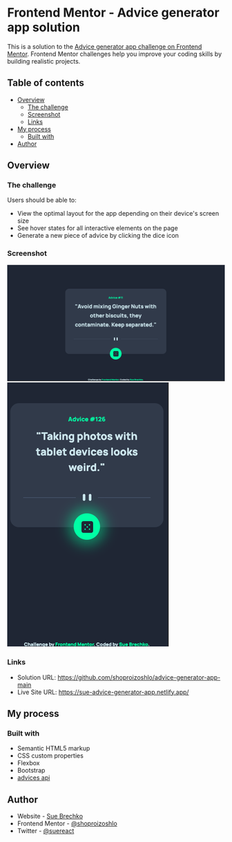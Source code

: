 # Frontend Mentor - Advice generator app solution

This is a solution to the [Advice generator app challenge on Frontend Mentor](https://www.frontendmentor.io/challenges/advice-generator-app-QdUG-13db). Frontend Mentor challenges help you improve your coding skills by building realistic projects.

## Table of contents

- [Overview](#overview)
  - [The challenge](#the-challenge)
  - [Screenshot](#screenshot)
  - [Links](#links)
- [My process](#my-process)
  - [Built with](#built-with)
- [Author](#author)

## Overview

### The challenge

Users should be able to:

- View the optimal layout for the app depending on their device's screen size
- See hover states for all interactive elements on the page
- Generate a new piece of advice by clicking the dice icon

### Screenshot

![](./screenshot-desktop.png)
![](./screenshot-mobile.png)

### Links

- Solution URL: https://github.com/shoproizoshlo/advice-generator-app-main
- Live Site URL: https://sue-advice-generator-app.netlify.app/

## My process

### Built with

- Semantic HTML5 markup
- CSS custom properties
- Flexbox
- Bootstrap
- [advices api](https://api.adviceslip.com/)

## Author

- Website - [Sue Brechko](https://github.com/shoproizoshlo/)
- Frontend Mentor - [@shoproizoshlo](https://www.frontendmentor.io/profile/shoproizoshlo)
- Twitter - [@suereact](https://www.twitter.com/suereact)
